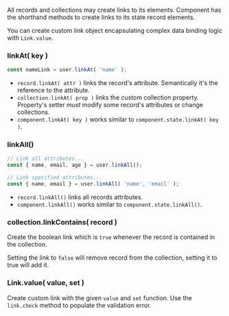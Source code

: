 All records and collections may create links to its elements.
Component has the shorthand methods to create links to its state record elements.

You can create custom link object encapsulating complex data binding logic with `Link.value`.

### linkAt( key )

```javascript
const nameLink = user.linkAt( 'name' );
```

- `record.linkAt( attr )` links the record's attribute. Semantically it's the reference to the attribute.
- `collection.linkAt( prop )` links the custom collection property. Property's setter *must* modify some record's attributes or change collections.
- `component.linkAt( key )` works similar to `component.state.linkAt( key )`.

### linkAll()

```javascript
// Link all attributes...
const { name, email, age } = user.linkAll();

// Link specified attributes...
const { name, email } = user.linkAll( 'name', 'email' );
```

- `record.linkAll()` links all records attributes.
- `component.linkAll()` works similar to `component.state.linkAll()`.

### collection.linkContains( record )

Create the boolean link which is `true` whenever the record is contained in the collection.

Setting the link to `false` will remove record from the collection, setting it to true will add it.

### Link.value( value, set )

Create custom link with the given `value` and `set` function. Use the `link.check` method to populate the validation error.
